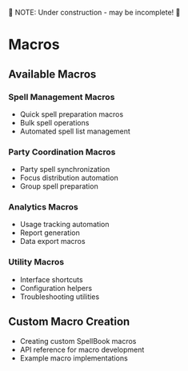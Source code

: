 :loudspeaker: NOTE: Under construction - may be incomplete! :loudspeaker:

# Macros

## Available Macros

### Spell Management Macros

- Quick spell preparation macros
- Bulk spell operations
- Automated spell list management

### Party Coordination Macros

- Party spell synchronization
- Focus distribution automation
- Group spell preparation

### Analytics Macros

- Usage tracking automation
- Report generation
- Data export macros

### Utility Macros

- Interface shortcuts
- Configuration helpers
- Troubleshooting utilities

## Custom Macro Creation

- Creating custom SpellBook macros
- API reference for macro development
- Example macro implementations
